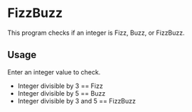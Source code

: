 # FizzBuzz

This program checks if an integer is Fizz, Buzz, or FizzBuzz.

## Usage

Enter an integer value to check.

- Integer divisible by 3 == Fizz
- Integer divisible by 5 == Buzz
- Integer divisible by 3 and 5 == FizzBuzz


